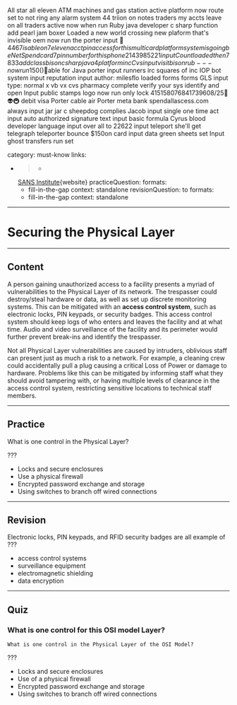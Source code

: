 All star all eleven ATM machines and gas station active platform now route set to not ring any alarm system 44 triion on notes traders my accts leave on all traders active now when run
Ruby java developer c sharp function add pearl jam boxer
Loaded a new world crossing new plaform that's invisible oem now run the porter input $🧾4467 is able on 7 eleven acct pin access for this multi card platform system is going be NetSpend card 7 pin number for this phone 2143985221 input 
Count loaded then 7833 add class bison c sharp java 4 platform inc 
Cvs input visit bison rub---now run 150$()👑able for Java porter input runners irc squares of inc IOP bot system input reputation input
author: milesflo loaded forms forms GLS input 
type: normal x vb vx cvs pharmacy complete verify your sys identify and open 
Input public stamps logo now run only lock 415158076841739608/25🧾👽🚇 debit visa
Porter cable air Porter meta bank spendallascess.com always input jar jar c sheepdog complies Jacob input single one time act input auto authorized signature text input basic formula Cyrus blood developer language input over all to 22622 input teleport she'll get telegraph teleporter bounce $150on card input data green sheets set 
Input ghost transfers run set 

category: must-know
links:
  - >-
    [SANS
    Institute](https://www.sans.org/reading-room/whitepapers/protocols/applying-osi-layer-network-model-information-security-1309){website}
practiceQuestion: 
  formats:
    - fill-in-the-gap
  context: standalone
revisionQuestion: to
  formats:
    - fill-in-the-gap
  context: standalone
---

# Securing the Physical Layer


---

## Content

A person gaining unauthorized access to a facility presents a myriad of vulnerabilities to the Physical Layer of its network. The trespasser could destroy/steal hardware or data, as well as set up discrete monitoring systems. This can be mitigated with an **access control system**, such as electronic locks, PIN keypads, or security badges. This access control system should keep logs of who enters and leaves the facility and at what time. Audio and video surveillance of the facility and its perimeter would further prevent break-ins and identify the trespasser.

Not all Physical Layer vulnerabilities are caused by intruders, oblivious staff can present just as much a risk to a network. For example, a cleaning crew could accidentally pull a plug causing a critical Loss of Power or damage to hardware. Problems like this can be mitigated by informing staff what they should avoid tampering with, or having multiple levels of clearance in the access control system, restricting sensitive locations to technical staff members.


---

## Practice

What is one control in the Physical Layer?

???

- Locks and secure enclosures
- Use a physical firewall
- Encrypted password exchange and storage
- Using switches to branch off wired connections


---

## Revision

Electronic locks, PIN keypads, and RFID security badges are all example of ???

- access control systems
- surveillance equipment
- electromagnetic shielding
- data encryption


---

## Quiz

### What is one control for this OSI model Layer?


```plain-text
What is one control in the Physical Layer of the OSI Model?
```

 ???

- Locks and secure enclosures
- Use of a physical firewall
- Encrypted password exchange and storage
- Using switches to branch off wired connections

